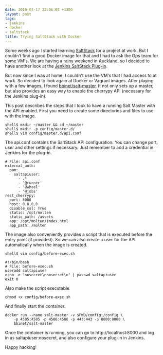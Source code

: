 ```yaml
---
date: 2016-04-17 22:06:03 +1300
layout: post
tags:
- jenkins
- docker
- saltstack
title: Trying SaltStack with Docker
---
```


Some weeks ago I started learning [SaltStack](http://saltstack.com/) for a project at work. But I couldn't
find a good Docker image for that and I had to ask the Ops team for some VM's. We
are having a rainy weekend in Auckland, so I decided to have another look at the
[Jenkins SaltStack Plug-in](https://wiki.jenkins-ci.org/display/JENKINS/saltstack-plugin).

But now since I was at home, I couldn't use the VM's that I had access to at
work. So decided to look again at Docker or Vagrant images. After playing
with a few images, I found [bbinet/salt-master](https://hub.docker.com/r/bbinet/salt-master/).
It not only sets up a master, but also provides an easy way to enable the cherrypy
API (necessary for the Jenkins plug-in).

This post describes the steps that I took to have a running Salt Master with the API
enabled. First you need to create some directories and files to use with the image.

```shell
shell$ mkdir ~/master && cd ~/master
shell$ mkdir -p config/master.d/
shell$ vim config/master.d/api.conf
```

The api.conf contains the SaltStack API configuration. You can change port, user
and other settings if necessary. Just remember to add a credential in Jenkins
for the plug-in.

```shell
# File: api.conf
external_auth:
  pam:
    saltapiuser:
      - .*
      - '@runner'
      - '@wheel'
      - '@jobs'
rest_cherrypy:
  port: 8000
  host: 0.0.0.0
  disable_ssl: True
  static: /opt/molten
  static_path: /assets
  app: /opt/molten/index.html
  app_path: /molten
```

The image also conveniently provides a script that is executed before the
entry point (if provided). So we can also create a user for the API automatically
when the image is created.

```shell
shell$ vim config/before-exec.sh
```

```shell
#!/bin/bash
# File: before-exec.sh
useradd saltapiuser
echo -e "nosecret\nnosecret\n" | passwd saltapiuser
exit 0
```

Also make the script executable.

```shell
chmod +x config/before-exec.sh
```

And finally start the container.

```shell
docker run --name salt-master -v $PWD/config:/config \
    -p 4505:4505 -p 4506:4506 -p 443:443 -p 8000:8000 \
    bbinet/salt-master
```

Once the container is running, you can go to http://localhost:8000 and
log in as saltapiuser:nosecret, and also configure your plug-in
in Jenkins.

Happy hacking!
